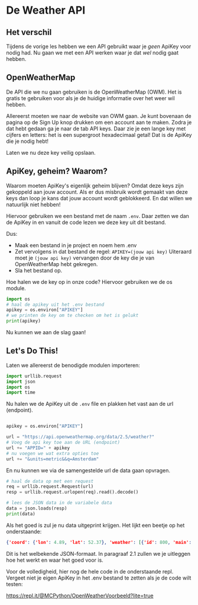 # De Weather API

## Het verschil
Tijdens de vorige les hebben we een API gebruikt waar je _geen_ ApiKey voor nodig had. Nu gaan we met een API werken waar je dat _wel_ nodig gaat hebben.

## OpenWeatherMap
De API die we nu gaan gebruiken is de OpenWeatherMap (OWM). Het is gratis te gebruiken voor als je de huidige informatie over het weer wil hebben.

Allereerst moeten we naar de website van OWM gaan. Je kunt bovenaan de pagina op de Sign Up knop drukken om een account aan te maken.
Zodra je dat hebt gedaan ga je naar de tab API keys. Daar zie je een lange key met cijfers en letters: het is een supergroot hexadecimaal getal! Dat is de ApiKey die je nodig hebt!

Laten we nu deze key veilig opslaan.

## ApiKey, geheim? Waarom?
Waarom moeten ApiKey's eigenlijk geheim blijven?
Omdat deze keys zijn gekoppeld aan jouw account. Als er dus misbruik wordt gemaakt van deze keys dan loop je kans dat jouw account wordt geblokkeerd. En dat willen we natuurlijk niet hebben!

Hiervoor gebruiken we een bestand met de naam ```.env```. Daar zetten we dan de ApiKey in en vanuit de code lezen we deze key uit dit bestand.

Dus:
* Maak een bestand in je project en noem hem .env
* Zet vervolgens in dat bestand de regel: ```APIKEY=(jouw api key)```
Uiteraard moet je ```(jouw api key)``` vervangen door de key die je van OpenWeatherMap hebt gekregen.
* Sla het bestand op.

Hoe halen we de key op in onze code?
Hiervoor gebruiken we de os module.

```python
import os
# haal de apikey uit het .env bestand
apikey = os.environ["APIKEY"]
# we printen de key om te checken om het is gelukt
print(apikey)
```

Nu kunnen we aan de slag gaan!

## Let's Do This!
Laten we allereerst de benodigde modulen importeren:

```python
import urllib.request
import json
import os
import time
```

Nu halen we de ApiKey uit de ```.env``` file en plakken het vast aan de url (endpoint).

```python

apikey = os.environ["APIKEY"]

url = "https://api.openweathermap.org/data/2.5/weather?"
# Voeg de api key toe aan de URL (endpoint)
url += "APPID=" + apikey
# nu voegen we wat extra opties toe
url += "&units=metric&&q=Amsterdam"
```

En nu kunnen we via de samengestelde url de data gaan opvragen.

```python
# haal de data op met een request
req = urllib.request.Request(url)
resp = urllib.request.urlopen(req).read().decode()

# lees de JSON data in de variabele data
data = json.loads(resp)
print(data)
```

Als het goed is zul je nu data uitgeprint krijgen. Het lijkt een beetje op het onderstaande:

```JSON
{'coord': {'lon': 4.89, 'lat': 52.37}, 'weather': [{'id': 800, 'main': 'Clear', 'description': 'clear sky', 'icon': '01n'}], 'base': 'stations', 'main': {'temp': 9.36, 'feels_like': 4.39, 'temp_min': 8.89, 'temp_max': 10, 'pressure': 1011, 'humidity': 87}, 'visibility': 10000, 'wind': {'speed': 6.2, 'deg': 150}, 'clouds': {'all': 0}, 'dt': 1608152920, 'sys': {'type': 1, 'id': 1524, 'country': 'NL', 'sunrise': 1608104718, 'sunset': 1608132436}, 'timezone': 3600, 'id': 2759794, 'name': 'Amsterdam', 'cod': 200}
```
Dit is het welbekende JSON-formaat. In paragraaf 2.1 zullen we je uitleggen hoe het werkt en waar het goed voor is.

Voor de volledigheid, hier nog de hele code in de onderstaande repl. Vergeet niet je eigen ApiKey in het .env bestand te zetten als je de code wilt testen:

https://repl.it/@MCPython/OpenWeatherVoorbeeld?lite=true
